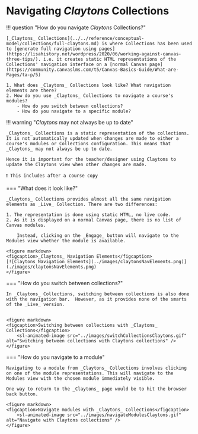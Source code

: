 # Navigating _Claytons_ Collections

!!! question "How do you navigate _Claytons_ Collections?"

    [_Claytons_ Collections](../../reference/conceptual-model/collections/full-claytons.md) is where Collections has been used to [generate full navigation using pages](https://lisahistory.net/wordpress/2020/06/working-against-canvas-three-tips/). i.e. it creates static HTML representations of the Collections' navigation interface on a [normal Canvas page](https://community.canvaslms.com/t5/Canvas-Basics-Guide/What-are-Pages/ta-p/5) 

	1. What does _Claytons_ Collections look like? What navigation elements are there?
	2. How do you use _Claytons_ Collections to navigate a course's modules?
	    - How do you switch between collections?
	    - How do you navigate to a specific module?

!!! warning "_Claytons_ may not always be up to date"

	_Claytons_ Collections is a static representation of the collections. It is not automatically updated when changes are made to either a course's modules or Collections configuration. This means that _Claytons_ may not always be up to date. 

	Hence it is important for the teacher/designer using Claytons to update the Claytons view when other changes are made. 

	❗ This includes after a course copy


=== "What does it look like?"

	_Claytons_ Collections provides almost all the same navigation elements as _Live_ Collection. There are two differences:

	1. The representation is done using static HTML, no live code.
	2. As it is displayed on a normal Canvas page, there is no list of Canvas modules.

	    Instead, clicking on the _Engage_ button will navigate to the Modules view whether the module is available.

	<figure markdown>
	<figcaption>_Claytons_ Navigation Elements</figcaption>
	[![Claytons Navigation Elements](../images/claytonsNavElements.png)](./images/claytonsNavElements.png)
	</figure>


=== "How do you switch between collections?"

	In _Claytons_ Collections, switching between collections is also done with the navigation bar.  However, as it provides none of the smarts of the _Live_ version.


	<figure markdown>
	<figcaption>Switching between collections with _Claytons_ Collections</figcaption>
	  	<sl-animated-image src="../images/switchCollectionsClaytons.gif" alt="Switching between collections with Claytons collections" />
	</figure>

=== "How do you navigate to a module"

	Navigating to a module from _Claytons_ Collections involves clicking on one of the module representations. This will navigate to the Modules view with the chosen module immediately visible.

	One way to return to the _Claytons_ page would be to hit the browser back button.

	<figure markdown>
	<figcaption>Navigate modules with _Claytons_ Collections</figcaption>
	  	<sl-animated-image src="../images/navigateModulesClaytons.gif" alt="Navigate with Claytons collections" />
	</figure>




<link rel="stylesheet" href="https://cdn.jsdelivr.net/npm/@shoelace-style/shoelace@2.0.0/dist/themes/light.css" />
<script type="module" src="https://cdn.jsdelivr.net/npm/@shoelace-style/shoelace@2.0.0/dist/shoelace.js"></script>
